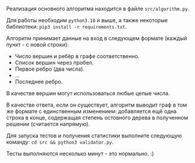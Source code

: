 Реализация основного алгоритма находится в файле `src/algorithm.py`.

Для работы необходим `python3.10` и выше, а также некоторые библиотеки: `pip3 install -r requirements.txt`.

Алгоритм принимает данные на вход в следующем формате (каждый пункт - с новой строки):

-   Число вершин и ребёр в графе соответственно.
-   Список вершин через пробел.
-   Первое ребро (два числа).
-   ...
-   Последнее ребро.

В качестве вершин могут использоваться любые целые числа.

В качестве ответа, если он существует, алгоритм выводит граф в том же формате с единственным изменением: добавляется ещё одна строка в конце, содержащая степень остовного дерева в полученном решении (считается напрямую).

Для запуска тестов и получения статистики выполните следующую команду: `cd src && python3 validator.py`.

Тесты выполняются несколько минут - это нормально. :)
